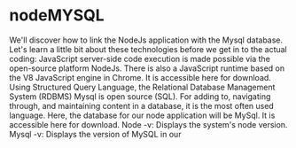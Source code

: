 # nodeMYSQL
We'll discover how to link the NodeJs application with the Mysql database. Let's learn a little bit about these technologies before we get in to the actual coding:  JavaScript server-side code execution is made possible via the open-source platform NodeJs. There is also a JavaScript runtime based on the V8 JavaScript engine in Chrome. It is accessible here for download.  Using Structured Query Language, the Relational Database Management System (RDBMS) Mysql is open source (SQL). For adding to, navigating through, and maintaining content in a database, it is the most often used language. Here, the database for our node application will be MySql. It is accessible here for download.  Node -v: Displays the system's node version.  Mysql -v: Displays the version of MySQL in our
